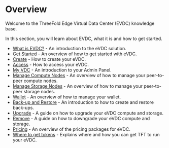 # Overview

Welcome to the ThreeFold Edge Virtual Data Center (EVDC) knowledge base.

In this section, you will learn about EVDC, what it is and how to get started.

  - [What is EVDC?](evdc) - An introduction to the eVDC solution.
  - [Get Started](evdc_getting_started) - An overview of how to get started with eVDC.
  - [Create](evdc_create) - How to create your eVDC.
  - [Access](evdc_access) - How to access your eVDC.
  - [My VDC](evdc_my_evdc) - An introduction to your Admin Panel.
  - [Manage Compute Nodes](evdc_compute) - An overview of how to manage your peer-to-peer compute nodes.
  - [Manage Storage Nodes](evdc_storage) - An overview of how to manage your peer-to-peer storage nodes.
  - [Wallet](evdc_wallet) - An overview of how to manage your wallet.
  - [Back-up and Restore](evdc_backup_restore) - An introduction to how to create and restore back-ups.
  - [Upgrade](evdc_upgrade) - A guide on  how to upgrade your eVDC compute and storage.
  - [Remove](evdc_remove) - A guide on how to downgrade your eVDC compute and storage.
  - [Pricing](evdc_pricing) - An overview of the pricing packages for eVDC.
  - [Where to get tokens](buy_tft) - Explains where and how you can get TFT to run your eVDC.